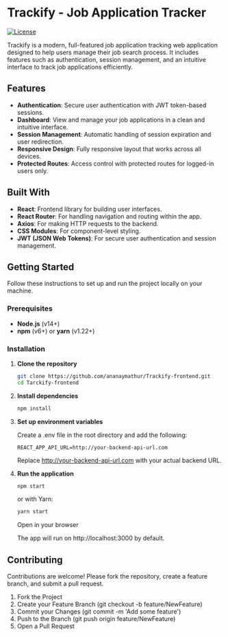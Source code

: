 # Trackify - Job Application Tracker

[![License](https://img.shields.io/badge/license-MIT-blue.svg)](LICENSE.md)

Trackify is a modern, full-featured job application tracking web application designed to help users manage their job search process. It includes features such as authentication, session management, and an intuitive interface to track job applications efficiently.


## Features

- **Authentication**: Secure user authentication with JWT token-based sessions.
- **Dashboard**: View and manage your job applications in a clean and intuitive interface.
- **Session Management**: Automatic handling of session expiration and user redirection.
- **Responsive Design**: Fully responsive layout that works across all devices.
- **Protected Routes**: Access control with protected routes for logged-in users only.

## Built With

- **React**: Frontend library for building user interfaces.
- **React Router**: For handling navigation and routing within the app.
- **Axios**: For making HTTP requests to the backend.
- **CSS Modules**: For component-level styling.
- **JWT (JSON Web Tokens)**: For secure user authentication and session management.


## Getting Started

Follow these instructions to set up and run the project locally on your machine.

### Prerequisites

- **Node.js** (v14+)
- **npm** (v6+) or **yarn** (v1.22+)

### Installation

1. **Clone the repository**

   ```bash
   git clone https://github.com/ananaymathur/Trackify-frontend.git
   cd Tarckify-frontend
    ```


2. **Install dependencies**

    ```bash
    npm install
    ```

3. **Set up environment variables**

    Create a .env file in the root directory and add the following:

    ```plaintext
    REACT_APP_API_URL=http://your-backend-api-url.com
    ```

    Replace http://your-backend-api-url.com with your actual backend URL.

4. **Run the application**

    ```bash
    npm start
    ```

    or with Yarn:

    ```bash
    yarn start
    ```

    Open in your browser

    The app will run on http://localhost:3000 by default.

## Contributing

Contributions are welcome! Please fork the repository, create a feature branch, and submit a pull request.

1. Fork the Project
2. Create your Feature Branch (git checkout -b feature/NewFeature)
3. Commit your Changes (git commit -m 'Add some feature')
4. Push to the Branch (git push origin feature/NewFeature)
5. Open a Pull Request


